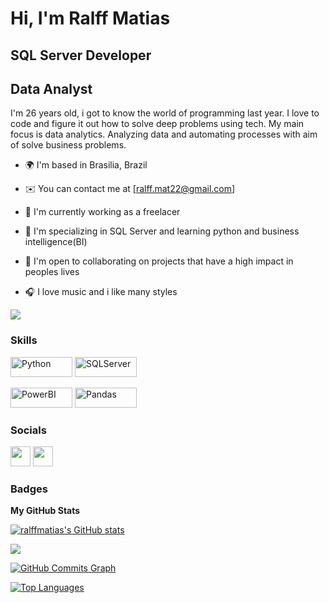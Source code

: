 Hi, I'm Ralff Matias
==========================

SQL Server Developer
-----------------------------
Data Analyst
-----------------------------

I'm 26 years old, i got to know the world of programming last year. I love to code and figure it out how to solve deep problems using tech. My main focus is data analytics. Analyzing data and automating processes with aim of solve business problems.

* 🌍  I'm based in Brasilia, Brazil

* ✉️  You can contact me at [ralff.mat22@gmail.com]

* 🚀  I'm currently working as a freelacer

* 🧠  I'm specializing in SQL Server and learning python and business intelligence(BI)

* 🤝  I'm open to collaborating on projects that have a high impact in peoples lives

* 🎧  I love music and i like many styles

<a href="https://www.github.com/ralffmatias" target="_blank" rel="noreferrer"><img
src="https://img.shields.io/github/followers/ralffmatias?logo=github&style=for-the-badge&color=3382ed&labelColor=171717" /></a>

### Skills
<p align="left">
<a href="https://www.python.org/doc/" target="_blank" rel="noreferrer"><img src="https://img.shields.io/badge/Python-FFD43B?style=for-the-badge&logo=python&logoColor=blue" width="99" height="32" alt="Python" /></a>
<a href="https://learn.microsoft.com/pt-br/sql/?view=sql-server-ver16" target="_blank" rel="noreferrer"><img src="https://img.shields.io/badge/SQL%20Server-blue?style=for-the-badge&logo=MicrosoftSQLServer&logoColor=black" width="99" height="32" alt="SQLServer" /></a>

<a href="https://powerbi.microsoft.com" target="_blank" rel="noreferrer"><img src="https://img.shields.io/badge/Power%20BI-ffc222?style=for-the-badge&logo=PowerBI&logoColor=black" width="99" height="32" alt="PowerBI" /></a>
<a href="https://pandas.pydata.org" target="_blank" rel="noreferrer"><img src="https://img.shields.io/badge/Pandas-2C2D72?style=for-the-badge&logo=pandas&logoColor=white" width="99" height="32" alt="Pandas" /></a>


### Socials
<p align="left"> 
<a href="https://www.github.com/ralffmatias" target="_blank" rel="noreferrer"><img src="https://raw.githubusercontent.com/danielcranney/readme-generator/main/public/icons/socials/github.svg" width="32" height="32" /></a> 
<a href="https://www.linkedin.com/in/ralff-matias-0a378b252" target="_blank" rel="noreferrer"><img src="https://raw.githubusercontent.com/danielcranney/readme-generator/main/public/icons/socials/linkedin.svg" width="32" height="32" /></a> 


### Badges

<b>My GitHub Stats</b>

<a href="http://www.github.com/ralffmatias"><img src="https://github-readme-stats-peguimasid.vercel.app/api?username=ralffmatias&show_icons=true&hide=&count_private=true&title_color=ff7f00&text_color=ffffff&icon_color=ff7f00&bg_color=171717&hide_border=true&show_icons=true" alt="ralffmatias's GitHub stats" /></a>

<a href="http://www.github.com/ralffmatias"><img src="https://github-readme-streak-stats.herokuapp.com/?user=ralffmatias&stroke=ffffff&background=171717&ring=ff7f00&fire=ff7f00&currStreakNum=ffffff&currStreakLabel=ff7f00&sideNums=ffffff&sideLabels=ffffff&dates=ffffff&hide_border=true" /></a>

<a href="http://www.github.com/ralffmatias"><img src="https://github-readme-activity-graph.cyclic.app/graph?username=ralffmatias&bg_color=171717&color=ffffff&line=ff7f00&point=ffffff&area_color=171717&area=true&hide_border=true&custom_title=GitHub%20Commits%20Graph" alt="GitHub Commits Graph" /></a>

<a href="https://github.com/ralffmatias" align="left"><img src="https://github-readme-stats-peguimasid.vercel.app/api/top-langs/?username=ralffmatias&layout=compact&title_color=ff7f00&hide=css,objective-c,html&text_color=ffffff&icon_ff7f00&bg_color=171717&hide_border=true&locale=en&custom_title=Top%20Languages" alt="Top Languages" /></a>
